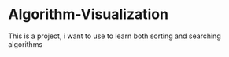 # Algorithm-Visualization
This is a project, i want to use to learn both sorting and searching algorithms